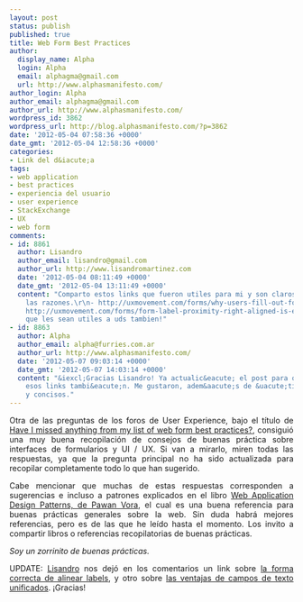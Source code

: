```yaml
---
layout: post
status: publish
published: true
title: Web Form Best Practices
author:
  display_name: Alpha
  login: Alpha
  email: alphagma@gmail.com
  url: http://www.alphasmanifesto.com/
author_login: Alpha
author_email: alphagma@gmail.com
author_url: http://www.alphasmanifesto.com/
wordpress_id: 3862
wordpress_url: http://blog.alphasmanifesto.com/?p=3862
date: '2012-05-04 07:58:36 +0000'
date_gmt: '2012-05-04 12:58:36 +0000'
categories:
- Link del d&iacute;a
tags:
- web application
- best practices
- experiencia del usuario
- user experience
- StackExchange
- UX
- web form
comments:
- id: 8861
  author: Lisandro
  author_email: lisandro@gmail.com
  author_url: http://www.lisandromartinez.com
  date: '2012-05-04 08:11:49 +0000'
  date_gmt: '2012-05-04 13:11:49 +0000'
  content: "Comparto estos links que fueron utiles para mi y son claros para explicar
    las razones.\r\n- http://uxmovement.com/forms/why-users-fill-out-forms-faster-with-unified-text-fields/\r\n-
    http://uxmovement.com/forms/form-label-proximity-right-aligned-is-easier-to-scan/\r\n\r\nEspero
    que les sean utiles a uds tambien!"
- id: 8863
  author: Alpha
  author_email: alpha@furries.com.ar
  author_url: http://www.alphasmanifesto.com/
  date: '2012-05-07 09:03:14 +0000'
  date_gmt: '2012-05-07 14:03:14 +0000'
  content: "&iexcl;Gracias Lisandro! Ya actualic&eacute; el post para que est&eacute;n
    esos links tambi&eacute;n. Me gustaron, adem&aacute;s de &uacute;tiles son claros
    y concisos."
---
```

<p style="text-align: justify;">Otra de las preguntas de los foros de User Experience, bajo el t&iacute;tulo de <a href="http://ux.stackexchange.com/questions/9898/have-i-missed-anything-from-my-list-of-web-form-best-practices">Have I missed anything from my list of web form best practices?</a>, consigui&oacute; una muy buena recopilaci&oacute;n de consejos de buenas pr&aacute;ctica sobre interfaces de formularios y UI / UX. Si van a mirarlo, miren todas las respuestas, ya que la pregunta principal no ha sido actualizada para recopilar completamente todo lo que han sugerido.</p>
<p style="text-align: justify;">Cabe mencionar que muchas de estas respuestas corresponden a sugerencias e incluso a patrones explicados en el libro <a href="https://blog.alphasmanifesto.com/2012/02/21/web-application-design-patterns/">Web Application Design Patterns, de Pawan Vora</a>, el cual es una buena referencia para buenas pr&aacute;cticas generales sobre la web. Sin duda habr&aacute; mejores referencias, pero es de las que he le&iacute;do hasta el momento. Los invito a compartir libros o referencias recopilatorias de buenas pr&aacute;cticas.</p>
<p style="text-align: justify;"><em>Soy un zorrinito de buenas pr&aacute;cticas.</em></p>
<p style="text-align: justify;">UPDATE: <a href="http://www.lisandromartinez.com/">Lisandro</a> nos dej&oacute; en los comentarios un link sobre <a href="http://uxmovement.com/forms/form-label-proximity-right-aligned-is-easier-to-scan/">la forma correcta de alinear labels</a>, y otro sobre <a href="http://uxmovement.com/forms/why-users-fill-out-forms-faster-with-unified-text-fields/">las ventajas de campos de texto unificados</a>. &iexcl;Gracias!</p>

